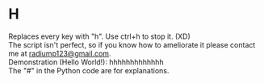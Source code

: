 # H

Replaces every key with "h". Use ctrl+h to stop it. (XD)  
The script isn't perfect, so if you know how to ameliorate it please contact me at radiump123@gmail.com.  
Demonstration (Hello World!): hhhhhhhhhhhhh  
The "#" in the Python code are for explanations.  
